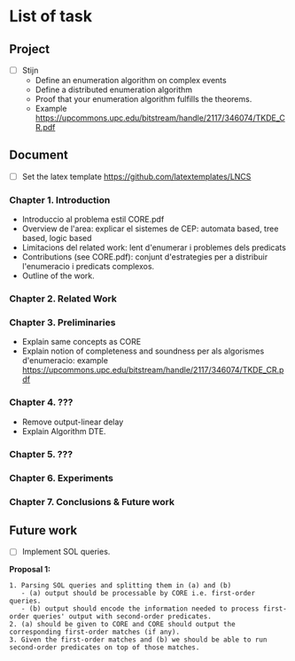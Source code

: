 # List of task

## Project

- [ ] Stijn
    - Define an enumeration algorithm on complex events
    - Define a distributed enumeration algorithm
    - Proof that your enumeration algorithm fulfills the theorems.
    - Example https://upcommons.upc.edu/bitstream/handle/2117/346074/TKDE_CR.pdf

## Document

- [ ] Set the latex template https://github.com/latextemplates/LNCS

### Chapter 1. Introduction

- Introduccio al problema estil CORE.pdf
- Overview de l'area: explicar el sistemes de CEP: automata based, tree based, logic based
- Limitacions del related work: lent d'enumerar i problemes dels predicats
- Contributions (see CORE.pdf): conjunt d'estrategies per a distribuir l'enumeracio i predicats complexos.
- Outline of the work.

### Chapter 2. Related Work

### Chapter 3. Preliminaries

- Explain same concepts as CORE
- Explain notion of completeness and soundness per als algorismes d'enumeracio: example https://upcommons.upc.edu/bitstream/handle/2117/346074/TKDE_CR.pdf


### Chapter 4. ???

- Remove output-linear delay
- Explain Algorithm DTE.

### Chapter 5. ???

### Chapter 6. Experiments

### Chapter 7. Conclusions & Future work

## Future work

- [ ] Implement SOL queries.

**Proposal 1:**

```
1. Parsing SOL queries and splitting them in (a) and (b)
   - (a) output should be processable by CORE i.e. first-order queries.
   - (b) output should encode the information needed to process first-order queries' output with second-order predicates.
2. (a) should be given to CORE and CORE should output the corresponding first-order matches (if any).
3. Given the first-order matches and (b) we should be able to run second-order predicates on top of those matches.
```
